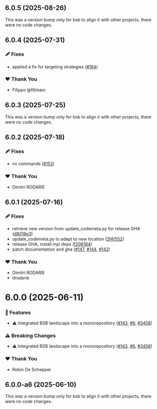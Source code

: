 ## 6.0.5 (2025-08-26)

This was a version bump only for bsb to align it with other projects, there were no code changes.

## 6.0.4 (2025-07-31)

### 🩹 Fixes

- applied a fix for targeting strategies ([#164](https://github.com/dbbs-lab/bsb/pull/164))

### ❤️ Thank You

- Filippo @filimarc

## 6.0.3 (2025-07-25)

This was a version bump only for bsb to align it with other projects, there were no code changes.

## 6.0.2 (2025-07-18)

### 🩹 Fixes

- nx commands ([#153](https://github.com/dbbs-lab/bsb/pull/153))

### ❤️ Thank You

- Dimitri RODARIE

## 6.0.1 (2025-07-16)

### 🩹 Fixes

- retrieve new version from update_codemeta.py for release GHA ([d8018e3](https://github.com/dbbs-lab/bsb/commit/d8018e3))
- update_codemeta.py to adapt to new location ([2f4f552](https://github.com/dbbs-lab/bsb/commit/2f4f552))
- release GHA, install mpi deps ([f206164](https://github.com/dbbs-lab/bsb/commit/f206164))
- patch documentation and gha ([#147](https://github.com/dbbs-lab/bsb/pull/147), [#144](https://github.com/dbbs-lab/bsb/issues/144), [#142](https://github.com/dbbs-lab/bsb/issues/142))

### ❤️ Thank You

- Dimitri RODARIE
- drodarie

# 6.0.0 (2025-06-11)

### 🚀 Features

- ⚠️  Integrated BSB landscape into a monorepository ([#143](https://github.com/dbbs-lab/bsb/pull/143), [#6](https://github.com/dbbs-lab/bsb/issues/6), [#3458](https://github.com/dbbs-lab/bsb/issues/3458))

### ⚠️  Breaking Changes

- ⚠️  Integrated BSB landscape into a monorepository ([#143](https://github.com/dbbs-lab/bsb/pull/143), [#6](https://github.com/dbbs-lab/bsb/issues/6), [#3458](https://github.com/dbbs-lab/bsb/issues/3458))

### ❤️ Thank You

- Robin De Schepper

## 6.0.0-a6 (2025-06-10)

This was a version bump only for bsb to align it with other projects, there were no code changes.